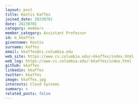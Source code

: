 ```yaml
---
layout: post
title: Kostis Kaffes
joined_date: 20230701
date: 20230701
category: members
member_category: Assistant Professor
id: m_kkaffes
givenname: Kostis
surname: Kaffes
email: kkaffes@cs.columbia.edu
web_site: https://www.cs.columbia.edu/~kkaffes/index.html
web_log: https://www.cs.columbia.edu/~kkaffes/index.html
github: kkaffes
linkedin: kkaffes
twitter: kkaffes
image: kkaffes.jpg
interests: Cloud Systems
summary: >
related_posts: false
---
```

